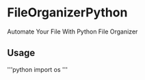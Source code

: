 # FileOrganizerPython

Automate Your File With Python File Organizer

## Usage
'''python
import os
'''
